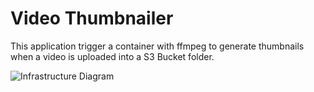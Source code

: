 # Video Thumbnailer
This application trigger a container with ffmpeg to generate thumbnails when a video is uploaded into a S3 Bucket folder.

![Infrastructure Diagram]()
